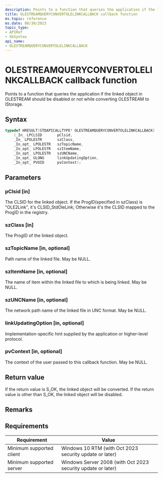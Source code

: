 ```yaml
---
description: Points to a function that queries the application if the linked object in OLESTREAM should be disabled or not while converting OLESTREAM to IStorage.
title: OLESTREAMQUERYCONVERTOLELINKCALLBACK callback function
ms.topic: reference
ms.date: 08/30/2023
topic_type: 
- APIRef
- kbSyntax
api_name: 
- OLESTREAMQUERYCONVERTOLELINKCALLBACK
---
```


# OLESTREAMQUERYCONVERTOLELINKCALLBACK callback function

Points to a function that queries the application if the linked object in OLESTREAM should be disabled or not while converting OLESTREAM to IStorage.

## Syntax


```C++
typedef HRESULT(STDAPICALLTYPE* OLESTREAMQUERYCONVERTOLELINKCALLBACK)
    (_In_ LPCLSID       pClsid,
    _In_ LPOLESTR       szClass,
    _In_opt_ LPOLESTR   szTopicName,
    _In_opt_ LPOLESTR   szItemName,
    _In_opt_ LPOLESTR   szUNCName,
    _In_opt_ ULONG      linkUpdatingOption,
    _In_opt_ PVOID      pvContext);
```

## Parameters

### pClsid [in]

The CLSID for the linked object. If the ProgID(specified in szClass) is "OLE2Link", it's CLSID_StdOleLink; Otherwise it's the CLSID mapped to the ProgID in the registry.

### szClass [in]

The ProgID of the linked object.

### szTopicName [in, optional]

Path name of the linked file. May be NULL.

### szItemName [in, optional]

The name of item within the linked file to which is being linked. May be NULL.

### szUNCName [in, optional]

The network path name of the linked file in UNC format. May be NULL.

### linkUpdatingOption [in, optional]

Implementation-specific hint supplied by the application or higher-level protocol.

### pvContext [in, optional]

The context of the user passed to this callback function. May be NULL.


## Return value

If the return value is S_OK, the linked object will be converted. If the return value is other than S_OK, the linked object will be disabled.


## Remarks


## Requirements

| Requirement | Value |
|-----------------------------------|-------------------------------------------------------------------------------------------------------|
| Minimum supported client|  Windows 10 RTM (with Oct 2023 security update or later) |
| Minimum supported server| Windows Server 2008 (with Oct 2023 security update or later) |





 
